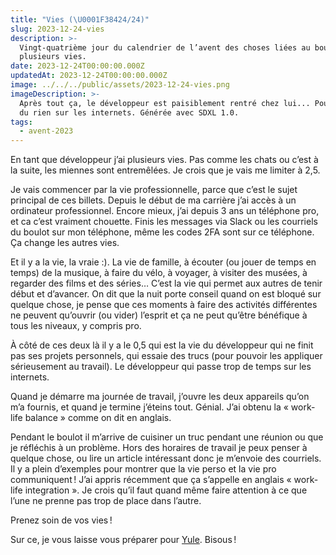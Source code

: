 ```yaml
---
title: "Vies (\U0001F38424/24)"
slug: 2023-12-24-vies
description: >-
  Vingt-quatrième jour du calendrier de l’avent des choses liées au boulot :
  plusieurs vies.
date: 2023-12-24T00:00:00.000Z
updatedAt: 2023-12-24T00:00:00.000Z
image: ../../../public/assets/2023-12-24-vies.png
imageDescription: >-
  Après tout ça, le développeur est paisiblement rentré chez lui... Pour faire
  du rien sur les internets. Générée avec SDXL 1.0.
tags:
  - avent-2023
---
```


En tant que développeur j’ai plusieurs vies. Pas comme les chats ou c’est à la suite, les miennes sont entremêlées. Je crois que je vais me limiter à 2,5.

Je vais commencer par la vie professionnelle, parce que c’est le sujet principal de ces billets. Depuis le début de ma carrière j’ai accès à un ordinateur professionnel. Encore mieux, j’ai depuis 3 ans un téléphone pro, et ca c’est vraiment chouette. Finis les messages via Slack ou les courriels du boulot sur mon téléphone, même les codes 2FA sont sur ce téléphone. Ça change les autres vies.

Et il y a la vie, la vraie :). La vie de famille, à écouter (ou jouer de temps en temps) de la musique, à faire du vélo, à voyager, à visiter des musées, à regarder des films et des séries… C’est la vie qui permet aux autres de tenir début et d’avancer. On dit que la nuit porte conseil quand on est bloqué sur quelque chose, je pense que ces moments à faire des activités différentes ne peuvent qu’ouvrir (ou vider) l’esprit et ça ne peut qu’être bénéfique à tous les niveaux, y compris pro.

À côté de ces deux là il y a le 0,5 qui est la vie du développeur qui ne finit pas ses projets personnels, qui essaie des trucs (pour pouvoir les appliquer sérieusement au travail). Le développeur qui passe trop de temps sur les internets.

Quand je démarre ma journée de travail, j’ouvre les deux appareils qu’on m’a fournis, et quand je termine j’éteins tout. Génial. J’ai obtenu la « work-life balance » comme on dit en anglais.

Pendant le boulot il m’arrive de cuisiner un truc pendant une réunion ou que je réfléchis à un problème. Hors des horaires de travail je peux penser à quelque chose, ou lire un article intéressant donc je m’envoie des courriels. Il y a plein d’exemples pour montrer que la vie perso et la vie pro communiquent ! J’ai appris récemment que ça s’appelle en anglais « work-life integration ». Je crois qu’il faut quand même faire attention à ce que l’une ne prenne pas trop de place dans l’autre.

Prenez soin de vos vies !

Sur ce, je vous laisse vous préparer pour [Yule](https://fr.m.wikipedia.org/wiki/Yule). Bisous !
